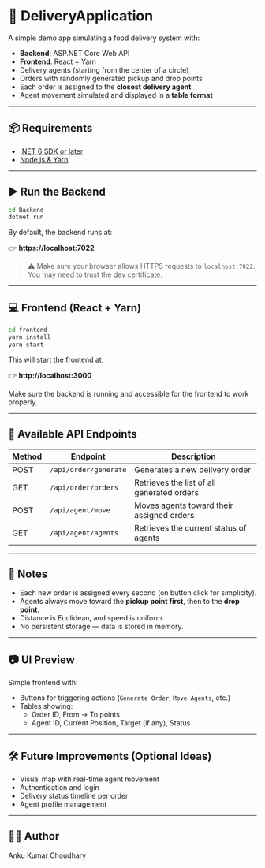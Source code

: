 # 🚚 DeliveryApplication

A simple demo app simulating a food delivery system with:

- **Backend**: ASP.NET Core Web API  
- **Frontend**: React + Yarn  
- Delivery agents (starting from the center of a circle)  
- Orders with randomly generated pickup and drop points  
- Each order is assigned to the **closest delivery agent**  
- Agent movement simulated and displayed in a **table format**

---

## 📦 Requirements

- [.NET 6 SDK or later](https://dotnet.microsoft.com/download)
- [Node.js & Yarn](https://yarnpkg.com/getting-started/install)

---

## ▶️ Run the Backend

```bash
cd Backend
dotnet run
```

By default, the backend runs at:

👉 **https://localhost:7022**

> ⚠️ Make sure your browser allows HTTPS requests to `localhost:7022`. You may need to trust the dev certificate.

---

## 💻 Frontend (React + Yarn)

```bash
cd frontend
yarn install
yarn start
```

This will start the frontend at:

👉 **http://localhost:3000**

Make sure the backend is running and accessible for the frontend to work properly.

---

## 🔁 Available API Endpoints

| Method | Endpoint               | Description                                 |
|--------|------------------------|---------------------------------------------|
| POST   | `/api/order/generate` | Generates a new delivery order              |
| GET    | `/api/order/orders`   | Retrieves the list of all generated orders  |
| POST   | `/api/agent/move`     | Moves agents toward their assigned orders   |
| GET    | `/api/agent/agents`   | Retrieves the current status of agents      |

---

## 📝 Notes

- Each new order is assigned every second (on button click for simplicity).
- Agents always move toward the **pickup point first**, then to the **drop point**.
- Distance is Euclidean, and speed is uniform.
- No persistent storage — data is stored in memory.

---

## 📷 UI Preview

Simple frontend with:

- Buttons for triggering actions (`Generate Order`, `Move Agents`, etc.)
- Tables showing:
  - Order ID, From → To points
  - Agent ID, Current Position, Target (if any), Status

---

## 🛠️ Future Improvements (Optional Ideas)

- Visual map with real-time agent movement
- Authentication and login
- Delivery status timeline per order
- Agent profile management

---

## 👨‍💻 Author

Anku Kumar Choudhary
